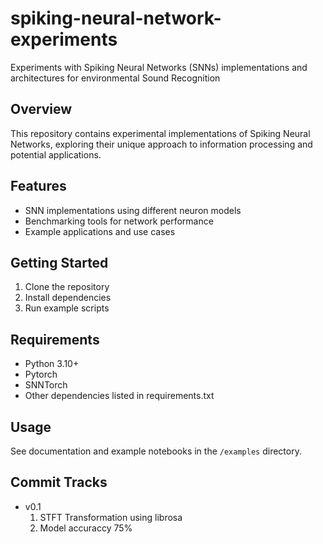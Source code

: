 # spiking-neural-network-experiments
Experiments with Spiking Neural Networks (SNNs) implementations and architectures for environmental Sound Recognition

## Overview
This repository contains experimental implementations of Spiking Neural Networks, exploring their unique approach to information processing and potential applications.

## Features
- SNN implementations using different neuron models
- Benchmarking tools for network performance
- Example applications and use cases

## Getting Started
1. Clone the repository
2. Install dependencies
3. Run example scripts

## Requirements
- Python 3.10+
- Pytorch
- SNNTorch
- Other dependencies listed in requirements.txt

## Usage
See documentation and example notebooks in the `/examples` directory.

## Commit Tracks
- v0.1
    1. STFT Transformation using librosa
    2. Model accuraccy 75%